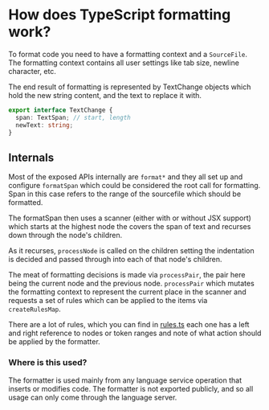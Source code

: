 # How does TypeScript formatting work?

To format code you need to have a formatting context and a `SourceFile`. The formatting context contains
all user settings like tab size, newline character, etc.

The end result of formatting is represented by TextChange objects which hold the new string content, and
the text to replace it with.

```ts
export interface TextChange {
  span: TextSpan; // start, length
  newText: string;
}
```

## Internals

Most of the exposed APIs internally are `format*` and they all set up and configure `formatSpan` which could be considered the root call for formatting. Span in this case refers to the range of
the sourcefile which should be formatted.

The formatSpan then uses a scanner (either with or without JSX support) which starts at the highest
node the covers the span of text and recurses down through the node's children.

As it recurses, `processNode` is called on the children setting the indentation is decided and passed
through into each of that node's children.

The meat of formatting decisions is made via `processPair`, the pair here being the current node and the previous node. `processPair` which mutates the formatting context to represent the current place in the scanner and requests a set of rules which can be applied to the items via `createRulesMap`.

There are a lot of rules, which you can find in [rules.ts](./rules.ts) each one has a left and right reference to nodes or token ranges and note of what action should be applied by the formatter.

### Where is this used?

The formatter is used mainly from any language service operation that inserts or modifies code. The formatter is not exported publicly, and so all usage can only come through the language server.
